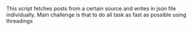 This script fetches posts from a certain source and writes in json file individually.
Main challenge is that to do all task as fast as possible using threadings 